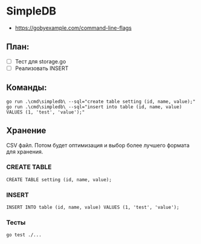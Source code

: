 # SimpleDB
- https://gobyexample.com/command-line-flags

## План:
- [ ] Тест для storage.go
- [ ] Реализовать INSERT

## Команды:
```
go run .\cmd\simpledb\ --sql="create table setting (id, name, value);"
go run .\cmd\simpledb\ --sql="insert into table (id, name, value) VALUES (1, 'test', 'value');"
```

## Хранение
CSV файл. Потом будет оптимизация и выбор более лучшего формата для хранения.

### CREATE TABLE
```
CREATE TABLE setting (id, name, value);
```

### INSERT
```
INSERT INTO table (id, name, value) VALUES (1, 'test', 'value');
```

### Тесты
```
go test ./...
```